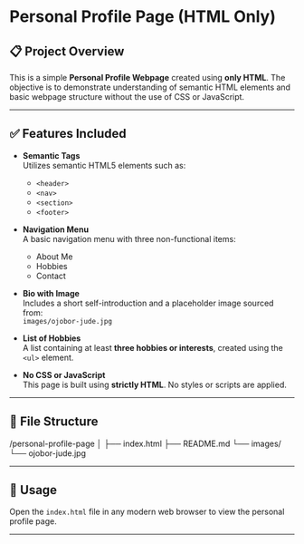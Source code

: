 # Personal Profile Page (HTML Only)

## 📋 Project Overview
This is a simple **Personal Profile Webpage** created using **only HTML**. The objective is to demonstrate understanding of semantic HTML elements and basic webpage structure without the use of CSS or JavaScript.

---

## ✅ Features Included

- **Semantic Tags**  
  Utilizes semantic HTML5 elements such as:
  - `<header>`
  - `<nav>`
  - `<section>`
  - `<footer>`

- **Navigation Menu**  
  A basic navigation menu with three non-functional items:
  - About Me
  - Hobbies
  - Contact

- **Bio with Image**  
  Includes a short self-introduction and a placeholder image sourced from:  
  `images/ojobor-jude.jpg`

- **List of Hobbies**  
  A list containing at least **three hobbies or interests**, created using the `<ul>` element.

- **No CSS or JavaScript**  
  This page is built using **strictly HTML**. No styles or scripts are applied.

---

## 📂 File Structure
/personal-profile-page
│
├── index.html
├── README.md
└── images/
└── ojobor-jude.jpg

---

## 🔧 Usage
Open the `index.html` file in any modern web browser to view the personal profile page.

---

